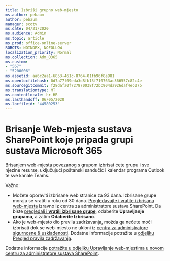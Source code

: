 ```yaml
---
title: Izbriši grupno web-mjesto
ms.author: pebaum
author: pebaum
manager: scotv
ms.date: 04/21/2020
ms.audience: Admin
ms.topic: article
ms.prod: office-online-server
ROBOTS: NOINDEX, NOFOLLOW
localization_priority: Normal
ms.collection: Adm_O365
ms.custom:
- "567"
- "5200006"
ms.assetid: aa6c2aa1-6853-461c-8764-01fb96f8e981
ms.openlocfilehash: 0d7a77f09eda3d8fb13f710763ac366557c82c4e
ms.sourcegitcommit: f28dafa0f727870038f72bc904da926daf4ec07b
ms.translationtype: MT
ms.contentlocale: hr-HR
ms.lasthandoff: 06/05/2020
ms.locfileid: "44580253"
---
```

# <a name="delete-a-sharepoint-site-that-belongs-to-a-microsoft-365-group"></a>Brisanje Web-mjesta sustava SharePoint koje pripada grupi sustava Microsoft 365

Brisanjem web-mjesta povezanog s grupom izbrisat ćete grupu i sve njezine resurse, uključujući poštanski sandučić i kalendar programa Outlook te sve kanale Teams.
  
Važno:

- Možete oporaviti izbrisane web stranice za 93 dana. Izbrisane grupe moraju se vratiti u roku od 30 dana. [Pregledavajte i vratite izbrisana web-mjesta](https://admin.microsoft.com/sharepoint?page=recyclebin&modern=true) izravno iz centra za administratore sustava SharePoint. Da biste [pregledali i **vratili izbrisane grupe**](https://outlook.office.com/people/group/deleted), odaberite **Upravljanje grupama**, a zatim **Odaberite Izbrisano**.
- Ako je web-mjesto dio pravila zadržavanja, možda ga nećete moći izbrisati dok se web-mjesto ne ukloni iz [centra za administratore sigurnosne & usklađenosti](https://protection.office.com/?rfr=AdminCenter#/retention). Dodatne informacije potražite u [odjeljku Pregled pravila zadržavanja](https://docs.microsoft.com/microsoft-365/compliance/retention-policies).
  
Dodatne informacije [potražite u odjeljku Upravljanje web-mjestima u novom centru za administratore sustava SharePoint](https://docs.microsoft.com/sharepoint/manage-sites-in-new-admin-center).
